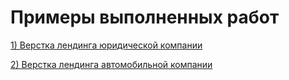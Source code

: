 
# Примеры выполненных работ

[1) Верстка лендинга юридической компании](https://alekseyabramov2108.github.io/law_firm/ "")

[2) Верстка лендинга автомобильной компании](https://alekseyabramov2108.github.io/tesla/ "")
